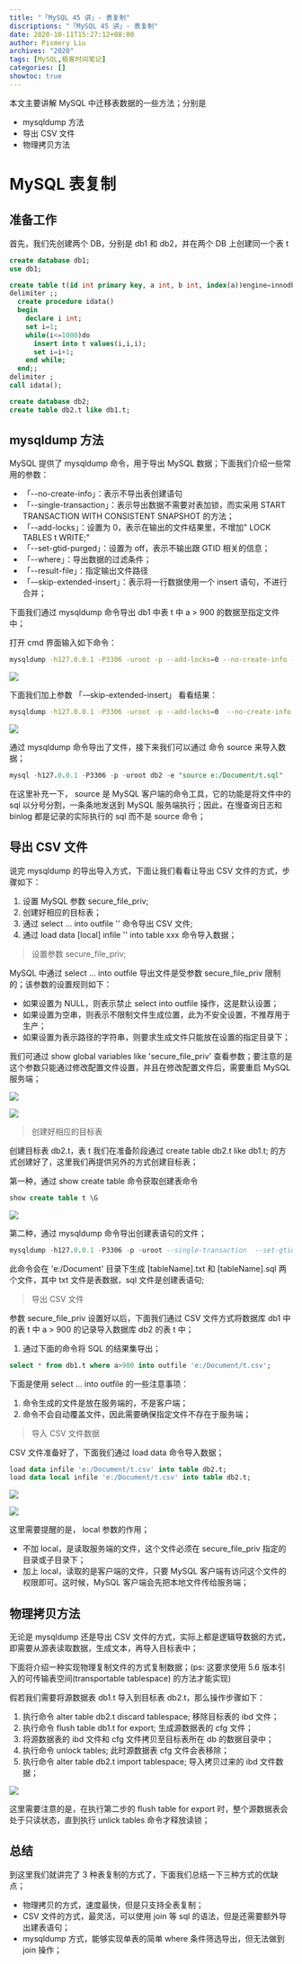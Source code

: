 ```yaml
---
title: "「MySQL 45 讲」- 表复制"
discriptions: "「MySQL 45 讲」- 表复制"
date: 2020-10-11T15:27:12+08:00
author: Pismery Liu
archives: "2020"
tags: [MySQL,极客时间笔记]
categories: []
showtoc: true
---
```


本文主要讲解 MySQL 中迁移表数据的一些方法；分别是

- mysqldump 方法
- 导出 CSV 文件
- 物理拷贝方法

<!--more-->

# MySQL 表复制

## 准备工作

首先，我们先创建两个 DB，分别是 db1 和 db2，并在两个 DB 上创建同一个表 t

```SQL
create database db1;
use db1;

create table t(id int primary key, a int, b int, index(a))engine=innodb;
delimiter ;;
  create procedure idata()
  begin
    declare i int;
    set i=1;
    while(i<=1000)do
      insert into t values(i,i,i);
      set i=i+1;
    end while;
  end;;
delimiter ;
call idata();

create database db2;
create table db2.t like db1.t;
```

## mysqldump 方法

MySQL 提供了 mysqldump 命令，用于导出 MySQL 数据；下面我们介绍一些常用的参数：

- 「--no-create-info」：表示不导出表创建语句
- 「--single-transaction」：表示导出数据不需要对表加锁，而实采用 START TRANSACTION WITH CONSISTENT SNAPSHOT 的方法；
- 「--add-locks」：设置为 0，表示在输出的文件结果里，不增加" LOCK TABLES t WRITE;" 
- 「--set-gtid-purged」：设置为 off，表示不输出跟 GTID 相关的信息；
- 「--where」：导出数据的过滤条件；
- 「--result-file」：指定输出文件路径
- 「-–skip-extended-insert」：表示将一行数据使用一个 insert 语句，不进行合并；

下面我们通过 mysqldump 命令导出 db1 中表 t 中 a > 900 的数据至指定文件中；

打开 cmd 界面输入如下命令：

```sh
mysqldump -h127.0.0.1 -P3306 -uroot -p --add-locks=0 --no-create-info --single-transaction  --set-gtid-purged=OFF db1 t --where="a>900" --result-file=e:/Document/t.sql
```

![](https://gitee.com/pismery/imageshack/raw/master/img/20201011111749.png)

下面我们加上参数 「-–skip-extended-insert」 看看结果：

```sh
mysqldump -h127.0.0.1 -P3306 -uroot -p --add-locks=0  --no-create-info --single-transaction  -–skip-extended-insert --set-gtid-purged=OFF db1 t --where="a>900" --result-file=e:/Document/t.sql
```

![](https://gitee.com/pismery/imageshack/raw/master/img/20201011112159.png)


通过 mysqldump 命令导出了文件，接下来我们可以通过 命令 source 来导入数据；

```sql
mysql -h127.0.0.1 -P3306 -p -uroot db2 -e "source e:/Document/t.sql"
```

在这里补充一下， source 是 MySQL 客户端的命令工具，它的功能是将文件中的 sql 以分号分割，一条条地发送到 MySQL 服务端执行；因此，在慢查询日志和 binlog 都是记录的实际执行的 sql 而不是 source 命令；


## 导出 CSV 文件

说完 mysqldump 的导出导入方式，下面让我们看看让导出 CSV 文件的方式，步骤如下：

1. 设置 MySQL 参数 secure_file_priv;
2. 创建好相应的目标表；
3. 通过 select ... into outfile '' 命令导出 CSV 文件;
4. 通过 load data [local] infile '' into table xxx 命令导入数据；

> 设置参数 secure_file_priv;

MySQL 中通过 select ... into outfile 导出文件是受参数 secure_file_priv 限制的；该参数的设置规则如下：

- 如果设置为 NULL，则表示禁止 select into outfile 操作，这是默认设置；
- 如果设置为空串，则表示不限制文件生成位置，此为不安全设置，不推荐用于生产；
- 如果设置为表示路径的字符串，则要求生成文件只能放在设置的指定目录下；

我们可通过 show global variables like 'secure_file_priv' 查看参数；要注意的是这个参数只能通过修改配置文件设置，并且在修改配置文件后，需要重启 MySQL 服务端；

![](https://gitee.com/pismery/imageshack/raw/master/img/20201011135910.png)

![](https://gitee.com/pismery/imageshack/raw/master/img/20201011140021.png)

> 创建好相应的目标表

创建目标表 db2.t，表 t 我们在准备阶段通过 create table db2.t like db1.t; 的方式创建好了，这里我们再提供另外的方式创建目标表；

第一种，通过 show create table 命令获取创建表命令

```SQL
show create table t \G
```

![](https://gitee.com/pismery/imageshack/raw/master/img/20201011141643.png)


第二种，通过 mysqldump 命令导出创建表语句的文件；

```SQL
mysqldump -h127.0.0.1 -P3306 -p -uroot --single-transaction  --set-gtid-purged=OFF db1 t --tab=e:/Document
```

此命令会在 'e:/Document' 目录下生成 [tableName].txt 和 [tableName].sql 两个文件，其中 txt 文件是表数据，sql 文件是创建表语句;

> 导出 CSV 文件

参数 secure_file_priv 设置好以后，下面我们通过 CSV 文件方式将数据库 db1 中的表 t 中 a > 900 的记录导入数据库 db2 的表 t 中；

1. 通过下面的命令将 SQL 的结果集导出；

```SQL
select * from db1.t where a>900 into outfile 'e:/Document/t.csv';
```

下面是使用 select ... into outfile 的一些注意事项：

1. 命令生成的文件是放在服务端的，不是客户端；
2. 命令不会自动覆盖文件，因此需要确保指定文件不存在于服务端；

> 导入 CSV 文件数据

CSV 文件准备好了，下面我们通过 load data 命令导入数据；

```SQL
load data infile 'e:/Document/t.csv' into table db2.t;
load data local infile 'e:/Document/t.csv' into table db2.t;
```

![](https://gitee.com/pismery/imageshack/raw/master/img/20201011142731.png)

![](https://gitee.com/pismery/imageshack/raw/master/img/20201011142754.png)

这里需要提醒的是， local 参数的作用；

- 不加 local，是读取服务端的文件，这个文件必须在 secure_file_priv 指定的目录或子目录下；
- 加上 local，读取的是客户端的文件，只要 MySQL 客户端有访问这个文件的权限即可。这时候，MySQL 客户端会先把本地文件传给服务端；

## 物理拷贝方法

无论是 mysqldump 还是导出 CSV 文件的方式，实际上都是逻辑导数据的方式，即需要从源表读取数据，生成文本，再导入目标表中；

下面将介绍一种实现物理复制文件的方式复制数据；(ps: 这要求使用 5.6 版本引入的可传输表空间(transportable tablespace) 的方法才能实现)

假若我们需要将源数据表 db1.t 导入到目标表 db2.t，那么操作步骤如下：

1. 执行命令 alter table db2.t discard tablespace; 移除目标表的 ibd 文件；
2. 执行命令 flush table db1.t for export; 生成源数据表的 cfg 文件；
3. 将源数据表的 ibd 文件和 cfg 文件拷贝至目标表所在 db 的数据目录中；
4. 执行命令 unlock tables; 此时源数据表 cfg 文件会表移除；
5. 执行命令 alter table db2.t import tablespace; 导入拷贝过来的 ibd 文件数据；

![](https://gitee.com/pismery/imageshack/raw/master/img/20201011150144.png)

这里需要注意的是，在执行第二步的 flush table for export 时，整个源数据表会处于只读状态，直到执行 unlick tables 命令才释放读锁；

## 总结

到这里我们就讲完了 3 种表复制的方式了，下面我们总结一下三种方式的优缺点；

- 物理拷贝的方式，速度最快，但是只支持全表复制；
- CSV 文件的方式，最灵活，可以使用 join 等 sql 的语法，但是还需要额外导出建表语句；
- mysqldump 方式，能够实现单表的简单 where 条件筛选导出，但无法做到 join 操作；


